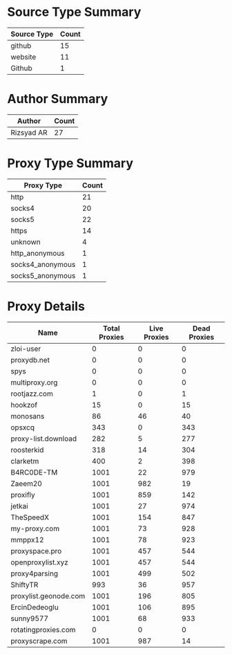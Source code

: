 # Source Type Summary

| Source Type | Count |
|-------------|-------|
| github | 15 |
| website | 11 |
| Github | 1 |


# Author Summary

| Author | Count |
|--------|-------|
| Rizsyad AR | 27 |


# Proxy Type Summary

| Proxy Type | Count |
|------------|-------|
| http | 21 |
| socks4 | 20 |
| socks5 | 22 |
| https | 14 |
| unknown | 4 |
| http_anonymous | 1 |
| socks4_anonymous | 1 |
| socks5_anonymous | 1 |


# Proxy Details

| Name | Total Proxies | Live Proxies | Dead Proxies |
|------|---------------|--------------|---------------|
| zloi-user | 0 | 0 | 0 |
| proxydb.net | 0 | 0 | 0 |
| spys | 0 | 0 | 0 |
| multiproxy.org | 0 | 0 | 0 |
| rootjazz.com | 1 | 0 | 1 |
| hookzof | 15 | 0 | 15 |
| monosans | 86 | 46 | 40 |
| opsxcq | 343 | 0 | 343 |
| proxy-list.download | 282 | 5 | 277 |
| roosterkid | 318 | 14 | 304 |
| clarketm | 400 | 2 | 398 |
| B4RC0DE-TM | 1001 | 22 | 979 |
| Zaeem20 | 1001 | 982 | 19 |
| proxifly | 1001 | 859 | 142 |
| jetkai | 1001 | 27 | 974 |
| TheSpeedX | 1001 | 154 | 847 |
| my-proxy.com | 1001 | 73 | 928 |
| mmppx12 | 1001 | 78 | 923 |
| proxyspace.pro | 1001 | 457 | 544 |
| openproxylist.xyz | 1001 | 457 | 544 |
| proxy4parsing | 1001 | 499 | 502 |
| ShiftyTR | 993 | 36 | 957 |
| proxylist.geonode.com | 1001 | 196 | 805 |
| ErcinDedeoglu | 1001 | 106 | 895 |
| sunny9577 | 1001 | 68 | 933 |
| rotatingproxies.com | 0 | 0 | 0 |
| proxyscrape.com | 1001 | 987 | 14 |

